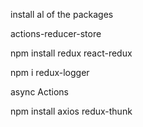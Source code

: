 install al of the packages

actions-reducer-store

npm install redux react-redux

npm i redux-logger

async Actions

npm install axios redux-thunk
